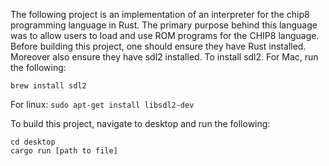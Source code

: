 The following project is an implementation of an interpreter for the chip8 programming language in Rust.
The primary purpose behind this language was to allow users to load and use ROM programs for the CHIP8 language.
Before building this project, one should ensure they have Rust installed. 
Moreover also ensure they have sdl2 installed. 
To install sdl2. 
For Mac, run the following:

`brew install sdl2`

For linux:
`sudo apt-get install libsdl2-dev`

To build this project, navigate to desktop and run the following:

```
cd desktop
cargo run [path to file]
```


